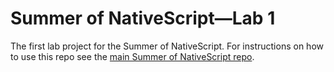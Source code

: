 # Summer of NativeScript—Lab 1

The first lab project for the Summer of NativeScript. For instructions on how to use this repo see the [main Summer of NativeScript repo](https://github.com/tjvantoll/summer-of-nativescript).